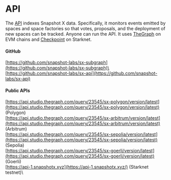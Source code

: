 # API

The [API](https://github.com/snapshot-labs/sx-api) indexes Snapshot X data. Specifically, it monitors events emitted by spaces and space factories so that votes, proposals, and the deployment of new spaces can be tracked. Anyone can run the API. It uses [TheGraph](https://thegraph.com) on EVM chains and [Checkpoint](https://github.com/snapshot-labs/checkpoint) on Starknet.

#### GitHub

[https://github.com/snapshot-labs/sx-subgraph](https://github.com/snapshot-labs/sx-subgraph)\
[https://github.com/snapshot-labs/sx-api](https://github.com/snapshot-labs/sx-api)

#### Public APIs

[https://api.studio.thegraph.com/query/23545/sx-polygon/version/latest](https://api.studio.thegraph.com/query/23545/sx-polygon/version/latest) (Polygon)\
[https://api.studio.thegraph.com/query/23545/sx-arbitrum/version/latest](https://api.studio.thegraph.com/query/23545/sx-arbitrum/version/latest) (Arbitrum)\
[https://api.studio.thegraph.com/query/23545/sx-sepolia/version/latest](https://api.studio.thegraph.com/query/23545/sx-sepolia/version/latest) (Sepolia)\
[https://api.studio.thegraph.com/query/23545/sx-goerli/version/latest](https://api.studio.thegraph.com/query/23545/sx-goerli/version/latest) (Goerli)\
[https://api-1.snapshotx.xyz](https://api-1.snapshotx.xyz/) (Starknet testnet)\
